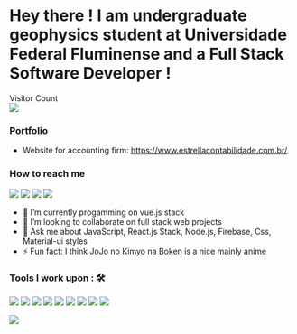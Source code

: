 # Hey there ! I am undergraduate geophysics student at Universidade Federal Fluminense and a Full Stack Software Developer ! &emsp;






<p>
    Visitor Count<br>
    <img src="https://profile-counter.glitch.me/joaovitor2614/count.svg" />
</p>

### Portfolio
- Website for accounting firm: https://www.estrellacontabilidade.com.br/



### How to reach me


<img src="https://img.shields.io/badge/jvitoralvesestrella@gmail.com-%23D14836.svg?&style=for-the-badge&logo=gmail&logoColor=white" href="jvitoralvesestrella@gmail.com">   <a  href="https://www.instagram.com/joaoalvesestrella/"><img src="https://img.shields.io/badge/@joaoalvesestrella_-%23E4405F.svg?&style=for-the-badge&logo=instagram&logoColor=white"></a>   <a href="https://www.linkedin.com/in/jo%C3%A3o-vitor-alves-estrella-b3a74815a/"><img src="https://img.shields.io/badge/João Vitor Alves Estrella -%230077B5.svg?&style=for-the-badge&logo=linkedin&logoColor=white" ></a> <a href="https://api.whatsapp.com/send?phone=21988749262&text=Send%20me%20a%20message!"><img src="https://img.shields.io/badge/WhatsApp-25D366?style=for-the-badge&logo=whatsapp&logoColor=white" ></a>



- 🔭 I’m currently progamming on vue.js stack
- 👯 I’m looking to collaborate on full stack web projects
- 💬 Ask me about JavaScript, React.js Stack, Node.js, Firebase, Css, Material-ui styles
- ⚡ Fun fact: I think JoJo no Kimyo na Boken is a nice mainly anime


### Tools I work upon : 🛠

  <img src="https://img.shields.io/badge/javascript%20-%23323330.svg?&style=for-the-badge&logo=javascript&logoColor=%23F7DF1E">   <img src="https://img.shields.io/badge/html5%20-%23E34F26.svg?&style=for-the-badge&logo=html5&logoColor=white">   <img src="https://img.shields.io/badge/css3%20-%231572B6.svg?&style=for-the-badge&logo=css3&logoColor=white">   <img src="https://img.shields.io/badge/react%20-%2320232a.svg?&style=for-the-badge&logo=react&logoColor=%2361DAFB">     <img src="https://img.shields.io/badge/git%20-%23F05033.svg?&style=for-the-badge&logo=git&logoColor=white"/> <img src="https://img.shields.io/badge/MongoDB-4EA94B?style=for-the-badge&logo=mongodb&logoColor=white"> <img src="https://img.shields.io/badge/Node.js-43853D?style=for-the-badge&logo=node-dot-js&logoColor=white"/> <img src="https://img.shields.io/badge/Express.js-000000?style=for-the-badge&logo=express&logoColor=white"/> <img src="https://img.shields.io/badge/Redux-593D88?style=for-the-badge&logo=redux&logoColor=white"/>

<img src="https://github-readme-stats.vercel.app/api?username=joaovitor2614&show_icons=true&title_color=03fc90&icon_color=03fc90&text_color=03fc90&bg_color=002b19">
